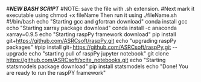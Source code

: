 #***NEW BASH SCRIPT***
#NOTE: save the file with .sh extension. 
#Next mark it executable using chmod +x fileName Then run it using ./fileName.sh
#!/bin/bash 
echo "Starting gcc and gfortran download" 
conda install gcc 
echo "Starting xarray package download" 
conda install -c anaconda xarray=0.9.5 
echo "Starting raspPy framework download" 
pip install git+https://github.com/ASRCsoft/raspPy.git 
echo "upgrading raspPy packages" 
#pip install git+https://github.com/ASRCsoft/raspPy.git --upgrade 
echo "starting pull of raspPy jupyter notebook" 
git clone https://github.com/ASRCsoft/xcite_notebooks.git 
echo "Starting statsmodels package download" 
pip install statsmodels 
echo "Done! You are ready to run the raspPY framework" 
